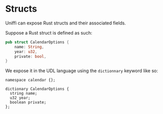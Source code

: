 # Structs
Uniffi can expose Rust structs and their associated fields.

Suppose a Rust struct is defined as such:
```rust
pub struct CalendarOptions {
    name: String,
    year: u32,
    private: bool,
}
```
We expose it in the UDL language using the `dictionnary` keyword like so:
```uniffi-udl
namespace calendar {};

dictionary CalendarOptions {
  string name;
  u32 year;
  boolean private;
};
```
